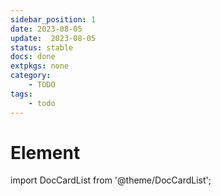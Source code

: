 ```yaml
---
sidebar_position: 1
date: 2023-08-05  
update:  2023-08-05
status: stable
docs: done
extpkgs: none
category: 
    - TODO
tags: 
    - todo
---
```


# Element

import DocCardList from '@theme/DocCardList';

<DocCardList />
